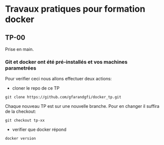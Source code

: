 # Travaux pratiques pour formation docker

## TP-00
Prise en main.

### Git et docker ont été pré-installés et vos machines parametrées

Pour verifier ceci nous allons effectuer deux actions:
  
  - cloner le repo de ce TP
  ```
  git clone https://github.com/gfarandgfi/docker_tp.git
  ```

Chaque nouveau TP est sur une nouvelle branche. Pour en changer il suffira de la checkout:
```
git checkout tp-xx
```

  - verifier que docker répond
  ```
  docker version
  ```